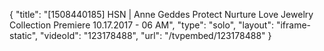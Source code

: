 {
    "title": "[1508440185] HSN | Anne Geddes Protect Nurture Love Jewelry Collection Premiere 10.17.2017 - 06 AM",
    "type": "solo",
    "layout": "iframe-static",
    "videoId": "123178488",
    "url": "\/tvpembed\/123178488"
}